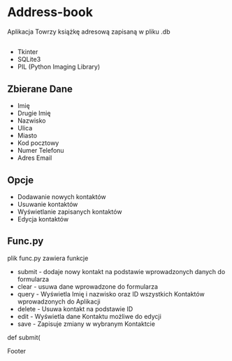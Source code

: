 # Address-book
Aplikacja Towrzy książkę adresową zapisaną w pliku .db

## 
- Tkinter
- SQLite3
- PIL (Python Imaging Library)

## Zbierane Dane
- Imię
- Drugie Imię
- Nazwisko
- Ulica
- Miasto
- Kod pocztowy
- Numer Telefonu
- Adres Email

## Opcje
- Dodawanie nowych kontaktów
- Usuwanie kontaktów
- Wyświetlanie zapisanych kontaktów
- Edycja kontaktów

## Func.py
plik func.py zawiera funkcje
- submit - dodaje nowy kontakt na podstawie wprowadzonych danych do formularza
- clear - usuwa dane wprowadzone do formularza
- query - Wyświetla Imię i nazwisko oraz ID wszystkich Kontaktów wprowadzonych do Aplikacji 
- delete - Usuwa kontakt na podstawie ID
- edit - Wyświetla dane Kontaktu możliwe do edycji
- save - Zapisuje zmiany w wybranym Kontaktcie
   

def submit(

Footer
